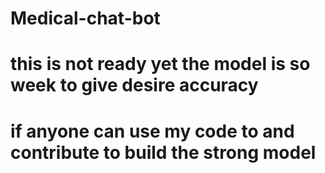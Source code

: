 # Medical-chat-bot
# this is not ready yet the model is so week to give desire accuracy
# if anyone can use my code to and contribute to build the strong model
